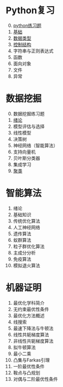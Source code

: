 # Python复习

0. [python练习题](笔记/2021Python语言程序期末试卷.md)
1. [基础](笔记/python01基础.md)
2. [数据类型](笔记/python02数据类型.md)
3. [控制结构](笔记/python03控制结构.md)
4. 字符串与正则表达式
5. 函数
6. 面向对象
7. 文件
8. 异常


# 数据挖掘

0. 数据挖掘练习题
1. [绪论](数据挖掘/01绪论.md)
2. 模型评估与选择
3. 线性模型
4. 决策树
5. 神经网络（智能算法）
6. 支持向量机
7. 贝叶斯分类器
8. 集成学习
9. [聚类](数据挖掘/09聚类.md)

# 智能算法

1. 绪论
2. 基础知识
3. 传统优化算法
4. 人工神经网络
5. 遗传算法
6. 蚁群算法
7. 粒子群优化算法
8. 主成分分析
9. 免疫算法
10. 模拟退火算法

# 机器证明

1. 最优化学科简介
2. 无约束最优性条件
3. 最优化方法概述
4. 线搜索
5. 最速下降法与牛顿法
6. 线性共轭梯度算法
7. 非线性共轭梯度算法
8. 拟牛顿算法
9. 最小二乘
10. 凸集与Farkas引理
11. 一阶最优性条件
12. 鞍点与凸规划
13. 对偶与二阶最优性条件